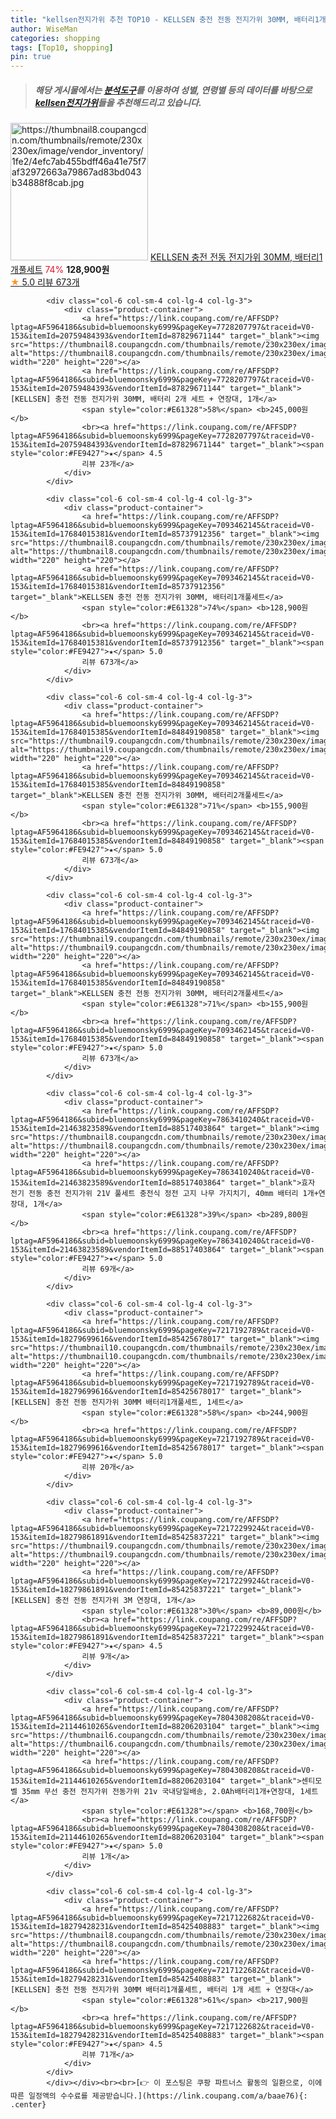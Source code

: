 ```yaml
---
title: "kellsen전지가위 추천 TOP10 - KELLSEN 충전 전동 전지가위 30MM, 배터리1개풀세트"
author: WiseMan
categories: shopping
tags: [Top10, shopping]
pin: true
---
```


> ##### 해당 게시물에서는 [**분석도구**](https://itemscout.io/)를 이용하여 **성별**, **연령별** 등의 데이터를 바탕으로 [**kellsen전지가위**](https://link.coupang.com/a/baae76)들을 추천해드리고 있습니다.
<div class="container"><div class="row">
            <div class="col-6 col-sm-4 col-lg-4 col-lg-3">
                <div class="product-container">
                    <a href="https://link.coupang.com/re/AFFSDP?lptag=AF5964186&subid=bluemoonsky6999&pageKey=7093462145&traceid=V0-153&itemId=17684015381&vendorItemId=85737912356" target="_blank"><img src="https://thumbnail8.coupangcdn.com/thumbnails/remote/230x230ex/image/vendor_inventory/1fe2/4efc7ab455bdff46a41e75f7af32972663a79867ad83bd043b34888f8cab.jpg" alt="https://thumbnail8.coupangcdn.com/thumbnails/remote/230x230ex/image/vendor_inventory/1fe2/4efc7ab455bdff46a41e75f7af32972663a79867ad83bd043b34888f8cab.jpg" width="220" height="220"></a>
                    <a href="https://link.coupang.com/re/AFFSDP?lptag=AF5964186&subid=bluemoonsky6999&pageKey=7093462145&traceid=V0-153&itemId=17684015381&vendorItemId=85737912356" target="_blank">KELLSEN 충전 전동 전지가위 30MM, 배터리1개풀세트</a>
                    <span style="color:#E61328">74%</span> <b>128,900원</b>
                    <br><a href="https://link.coupang.com/re/AFFSDP?lptag=AF5964186&subid=bluemoonsky6999&pageKey=7093462145&traceid=V0-153&itemId=17684015381&vendorItemId=85737912356" target="_blank"><span style="color:#FE9427">★</span> 5.0
                    리뷰 673개</a>
                </div>
            </div>
            
            <div class="col-6 col-sm-4 col-lg-4 col-lg-3">
                <div class="product-container">
                    <a href="https://link.coupang.com/re/AFFSDP?lptag=AF5964186&subid=bluemoonsky6999&pageKey=7728207797&traceid=V0-153&itemId=20759484393&vendorItemId=87829671144" target="_blank"><img src="https://thumbnail8.coupangcdn.com/thumbnails/remote/230x230ex/image/vendor_inventory/2730/7d9c671c0bac8b95739d3f7252432e35649c4f861e045c85afb487542e25.jpg" alt="https://thumbnail8.coupangcdn.com/thumbnails/remote/230x230ex/image/vendor_inventory/2730/7d9c671c0bac8b95739d3f7252432e35649c4f861e045c85afb487542e25.jpg" width="220" height="220"></a>
                    <a href="https://link.coupang.com/re/AFFSDP?lptag=AF5964186&subid=bluemoonsky6999&pageKey=7728207797&traceid=V0-153&itemId=20759484393&vendorItemId=87829671144" target="_blank">[KELLSEN] 충전 전동 전지가위 30MM, 배터리 2개 세트 + 연장대, 1개</a>
                    <span style="color:#E61328">58%</span> <b>245,000원</b>
                    <br><a href="https://link.coupang.com/re/AFFSDP?lptag=AF5964186&subid=bluemoonsky6999&pageKey=7728207797&traceid=V0-153&itemId=20759484393&vendorItemId=87829671144" target="_blank"><span style="color:#FE9427">★</span> 4.5
                    리뷰 23개</a>
                </div>
            </div>
            
            <div class="col-6 col-sm-4 col-lg-4 col-lg-3">
                <div class="product-container">
                    <a href="https://link.coupang.com/re/AFFSDP?lptag=AF5964186&subid=bluemoonsky6999&pageKey=7093462145&traceid=V0-153&itemId=17684015381&vendorItemId=85737912356" target="_blank"><img src="https://thumbnail8.coupangcdn.com/thumbnails/remote/230x230ex/image/vendor_inventory/1fe2/4efc7ab455bdff46a41e75f7af32972663a79867ad83bd043b34888f8cab.jpg" alt="https://thumbnail8.coupangcdn.com/thumbnails/remote/230x230ex/image/vendor_inventory/1fe2/4efc7ab455bdff46a41e75f7af32972663a79867ad83bd043b34888f8cab.jpg" width="220" height="220"></a>
                    <a href="https://link.coupang.com/re/AFFSDP?lptag=AF5964186&subid=bluemoonsky6999&pageKey=7093462145&traceid=V0-153&itemId=17684015381&vendorItemId=85737912356" target="_blank">KELLSEN 충전 전동 전지가위 30MM, 배터리1개풀세트</a>
                    <span style="color:#E61328">74%</span> <b>128,900원</b>
                    <br><a href="https://link.coupang.com/re/AFFSDP?lptag=AF5964186&subid=bluemoonsky6999&pageKey=7093462145&traceid=V0-153&itemId=17684015381&vendorItemId=85737912356" target="_blank"><span style="color:#FE9427">★</span> 5.0
                    리뷰 673개</a>
                </div>
            </div>
            
            <div class="col-6 col-sm-4 col-lg-4 col-lg-3">
                <div class="product-container">
                    <a href="https://link.coupang.com/re/AFFSDP?lptag=AF5964186&subid=bluemoonsky6999&pageKey=7093462145&traceid=V0-153&itemId=17684015385&vendorItemId=84849190858" target="_blank"><img src="https://thumbnail9.coupangcdn.com/thumbnails/remote/230x230ex/image/vendor_inventory/d565/14e74bfea7b0f155055cd9015ef338b816321c3d12dd90ac152092af3440.jpg" alt="https://thumbnail9.coupangcdn.com/thumbnails/remote/230x230ex/image/vendor_inventory/d565/14e74bfea7b0f155055cd9015ef338b816321c3d12dd90ac152092af3440.jpg" width="220" height="220"></a>
                    <a href="https://link.coupang.com/re/AFFSDP?lptag=AF5964186&subid=bluemoonsky6999&pageKey=7093462145&traceid=V0-153&itemId=17684015385&vendorItemId=84849190858" target="_blank">KELLSEN 충전 전동 전지가위 30MM, 배터리2개풀세트</a>
                    <span style="color:#E61328">71%</span> <b>155,900원</b>
                    <br><a href="https://link.coupang.com/re/AFFSDP?lptag=AF5964186&subid=bluemoonsky6999&pageKey=7093462145&traceid=V0-153&itemId=17684015385&vendorItemId=84849190858" target="_blank"><span style="color:#FE9427">★</span> 5.0
                    리뷰 673개</a>
                </div>
            </div>
            
            <div class="col-6 col-sm-4 col-lg-4 col-lg-3">
                <div class="product-container">
                    <a href="https://link.coupang.com/re/AFFSDP?lptag=AF5964186&subid=bluemoonsky6999&pageKey=7093462145&traceid=V0-153&itemId=17684015385&vendorItemId=84849190858" target="_blank"><img src="https://thumbnail9.coupangcdn.com/thumbnails/remote/230x230ex/image/vendor_inventory/d565/14e74bfea7b0f155055cd9015ef338b816321c3d12dd90ac152092af3440.jpg" alt="https://thumbnail9.coupangcdn.com/thumbnails/remote/230x230ex/image/vendor_inventory/d565/14e74bfea7b0f155055cd9015ef338b816321c3d12dd90ac152092af3440.jpg" width="220" height="220"></a>
                    <a href="https://link.coupang.com/re/AFFSDP?lptag=AF5964186&subid=bluemoonsky6999&pageKey=7093462145&traceid=V0-153&itemId=17684015385&vendorItemId=84849190858" target="_blank">KELLSEN 충전 전동 전지가위 30MM, 배터리2개풀세트</a>
                    <span style="color:#E61328">71%</span> <b>155,900원</b>
                    <br><a href="https://link.coupang.com/re/AFFSDP?lptag=AF5964186&subid=bluemoonsky6999&pageKey=7093462145&traceid=V0-153&itemId=17684015385&vendorItemId=84849190858" target="_blank"><span style="color:#FE9427">★</span> 5.0
                    리뷰 673개</a>
                </div>
            </div>
            
            <div class="col-6 col-sm-4 col-lg-4 col-lg-3">
                <div class="product-container">
                    <a href="https://link.coupang.com/re/AFFSDP?lptag=AF5964186&subid=bluemoonsky6999&pageKey=7863410240&traceid=V0-153&itemId=21463823589&vendorItemId=88517403864" target="_blank"><img src="https://thumbnail8.coupangcdn.com/thumbnails/remote/230x230ex/image/vendor_inventory/4707/c4b52aea62a766e9dd88c67c285c6a90c57e59067ae8540857911bb86cf3.png" alt="https://thumbnail8.coupangcdn.com/thumbnails/remote/230x230ex/image/vendor_inventory/4707/c4b52aea62a766e9dd88c67c285c6a90c57e59067ae8540857911bb86cf3.png" width="220" height="220"></a>
                    <a href="https://link.coupang.com/re/AFFSDP?lptag=AF5964186&subid=bluemoonsky6999&pageKey=7863410240&traceid=V0-153&itemId=21463823589&vendorItemId=88517403864" target="_blank">효자 전기 전동 충전 전지가위 21V 풀세트 충전식 정전 고지 나무 가지치기, 40mm 배터리 1개+연장대, 1개</a>
                    <span style="color:#E61328">39%</span> <b>289,800원</b>
                    <br><a href="https://link.coupang.com/re/AFFSDP?lptag=AF5964186&subid=bluemoonsky6999&pageKey=7863410240&traceid=V0-153&itemId=21463823589&vendorItemId=88517403864" target="_blank"><span style="color:#FE9427">★</span> 5.0
                    리뷰 69개</a>
                </div>
            </div>
            
            <div class="col-6 col-sm-4 col-lg-4 col-lg-3">
                <div class="product-container">
                    <a href="https://link.coupang.com/re/AFFSDP?lptag=AF5964186&subid=bluemoonsky6999&pageKey=7217192789&traceid=V0-153&itemId=18279699616&vendorItemId=85425678017" target="_blank"><img src="https://thumbnail10.coupangcdn.com/thumbnails/remote/230x230ex/image/vendor_inventory/4f08/0a4f1674118e601fb8de1977867fa4ab8ff2882a1fabd57c88bcba7dd5f7.jpg" alt="https://thumbnail10.coupangcdn.com/thumbnails/remote/230x230ex/image/vendor_inventory/4f08/0a4f1674118e601fb8de1977867fa4ab8ff2882a1fabd57c88bcba7dd5f7.jpg" width="220" height="220"></a>
                    <a href="https://link.coupang.com/re/AFFSDP?lptag=AF5964186&subid=bluemoonsky6999&pageKey=7217192789&traceid=V0-153&itemId=18279699616&vendorItemId=85425678017" target="_blank">[KELLSEN] 충전 전동 전지가위 30MM 배터리1개풀세트, 1세트</a>
                    <span style="color:#E61328">58%</span> <b>244,900원</b>
                    <br><a href="https://link.coupang.com/re/AFFSDP?lptag=AF5964186&subid=bluemoonsky6999&pageKey=7217192789&traceid=V0-153&itemId=18279699616&vendorItemId=85425678017" target="_blank"><span style="color:#FE9427">★</span> 5.0
                    리뷰 20개</a>
                </div>
            </div>
            
            <div class="col-6 col-sm-4 col-lg-4 col-lg-3">
                <div class="product-container">
                    <a href="https://link.coupang.com/re/AFFSDP?lptag=AF5964186&subid=bluemoonsky6999&pageKey=7217229924&traceid=V0-153&itemId=18279861891&vendorItemId=85425837221" target="_blank"><img src="https://thumbnail9.coupangcdn.com/thumbnails/remote/230x230ex/image/vendor_inventory/d7ad/f1abfa20eda5e871794e5cabe1f20f48e9c86342112f01c086490674c4db.jpg" alt="https://thumbnail9.coupangcdn.com/thumbnails/remote/230x230ex/image/vendor_inventory/d7ad/f1abfa20eda5e871794e5cabe1f20f48e9c86342112f01c086490674c4db.jpg" width="220" height="220"></a>
                    <a href="https://link.coupang.com/re/AFFSDP?lptag=AF5964186&subid=bluemoonsky6999&pageKey=7217229924&traceid=V0-153&itemId=18279861891&vendorItemId=85425837221" target="_blank">[KELLSEN] 충전 전동 전지가위 3M 연장대, 1개</a>
                    <span style="color:#E61328">30%</span> <b>89,000원</b>
                    <br><a href="https://link.coupang.com/re/AFFSDP?lptag=AF5964186&subid=bluemoonsky6999&pageKey=7217229924&traceid=V0-153&itemId=18279861891&vendorItemId=85425837221" target="_blank"><span style="color:#FE9427">★</span> 4.5
                    리뷰 9개</a>
                </div>
            </div>
            
            <div class="col-6 col-sm-4 col-lg-4 col-lg-3">
                <div class="product-container">
                    <a href="https://link.coupang.com/re/AFFSDP?lptag=AF5964186&subid=bluemoonsky6999&pageKey=7804308208&traceid=V0-153&itemId=21144610265&vendorItemId=88206203104" target="_blank"><img src="https://thumbnail6.coupangcdn.com/thumbnails/remote/230x230ex/image/vendor_inventory/23ea/0fce40a3de69a0180472664a5ea2aa50564df45279241af234ec22e6978b.jpg" alt="https://thumbnail6.coupangcdn.com/thumbnails/remote/230x230ex/image/vendor_inventory/23ea/0fce40a3de69a0180472664a5ea2aa50564df45279241af234ec22e6978b.jpg" width="220" height="220"></a>
                    <a href="https://link.coupang.com/re/AFFSDP?lptag=AF5964186&subid=bluemoonsky6999&pageKey=7804308208&traceid=V0-153&itemId=21144610265&vendorItemId=88206203104" target="_blank">센티모벨 35mm 무선 충전 전지가위 전동가위 21v 국내당일배송, 2.0Ah배터리1개+연장대, 1세트</a>
                    <span style="color:#E61328"></span> <b>168,700원</b>
                    <br><a href="https://link.coupang.com/re/AFFSDP?lptag=AF5964186&subid=bluemoonsky6999&pageKey=7804308208&traceid=V0-153&itemId=21144610265&vendorItemId=88206203104" target="_blank"><span style="color:#FE9427">★</span> 5.0
                    리뷰 1개</a>
                </div>
            </div>
            
            <div class="col-6 col-sm-4 col-lg-4 col-lg-3">
                <div class="product-container">
                    <a href="https://link.coupang.com/re/AFFSDP?lptag=AF5964186&subid=bluemoonsky6999&pageKey=7217122682&traceid=V0-153&itemId=18279428231&vendorItemId=85425408883" target="_blank"><img src="https://thumbnail8.coupangcdn.com/thumbnails/remote/230x230ex/image/vendor_inventory/8b33/6da80c7dc4a4bf8003c57ca20fd95a885af10f9263e2fbed0b47532ba540.jpg" alt="https://thumbnail8.coupangcdn.com/thumbnails/remote/230x230ex/image/vendor_inventory/8b33/6da80c7dc4a4bf8003c57ca20fd95a885af10f9263e2fbed0b47532ba540.jpg" width="220" height="220"></a>
                    <a href="https://link.coupang.com/re/AFFSDP?lptag=AF5964186&subid=bluemoonsky6999&pageKey=7217122682&traceid=V0-153&itemId=18279428231&vendorItemId=85425408883" target="_blank">[KELLSEN] 충전 전동 전지가위 30MM 배터리1개풀세트, 배터리 1개 세트 + 연장대</a>
                    <span style="color:#E61328">61%</span> <b>217,900원</b>
                    <br><a href="https://link.coupang.com/re/AFFSDP?lptag=AF5964186&subid=bluemoonsky6999&pageKey=7217122682&traceid=V0-153&itemId=18279428231&vendorItemId=85425408883" target="_blank"><span style="color:#FE9427">★</span> 4.5
                    리뷰 71개</a>
                </div>
            </div>
            </div></div><br><br>[👉 이 포스팅은 쿠팡 파트너스 활동의 일환으로, 이에 따른 일정액의 수수료를 제공받습니다.](https://link.coupang.com/a/baae76){: .center}
